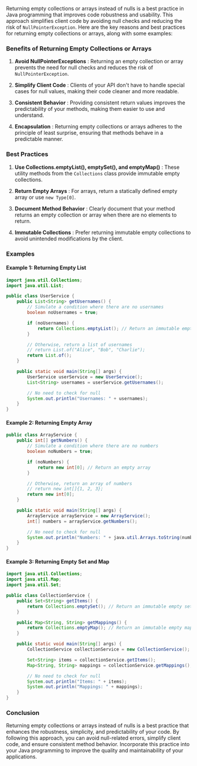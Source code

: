 Returning empty collections or arrays instead of nulls is a best practice in Java programming that improves code robustness and usability. This approach simplifies client code by avoiding null checks and reducing the risk of `NullPointerException`. Here are the key reasons and best practices for returning empty collections or arrays, along with some examples:

### Benefits of Returning Empty Collections or Arrays

1. **Avoid NullPointerExceptions** : Returning an empty collection or array prevents the need for null checks and reduces the risk of `NullPointerException`.

2. **Simplify Client Code** : Clients of your API don't have to handle special cases for null values, making their code cleaner and more readable.

3. **Consistent Behavior** : Providing consistent return values improves the predictability of your methods, making them easier to use and understand.

4. **Encapsulation** : Returning empty collections or arrays adheres to the principle of least surprise, ensuring that methods behave in a predictable manner.

### Best Practices

1. **Use Collections.emptyList(), emptySet(), and emptyMap()** : These utility methods from the `Collections` class provide immutable empty collections.

2. **Return Empty Arrays** : For arrays, return a statically defined empty array or use `new Type[0]`.

3. **Document Method Behavior** : Clearly document that your method returns an empty collection or array when there are no elements to return.

4. **Immutable Collections** : Prefer returning immutable empty collections to avoid unintended modifications by the client.

### Examples

#### Example 1: Returning Empty List

```java
import java.util.Collections;
import java.util.List;

public class UserService {
    public List<String> getUsernames() {
        // Simulate a condition where there are no usernames
        boolean noUsernames = true;

        if (noUsernames) {
            return Collections.emptyList(); // Return an immutable empty list
        }

        // Otherwise, return a list of usernames
        // return List.of("Alice", "Bob", "Charlie");
        return List.of();
    }

    public static void main(String[] args) {
        UserService userService = new UserService();
        List<String> usernames = userService.getUsernames();

        // No need to check for null
        System.out.println("Usernames: " + usernames);
    }
}
```

#### Example 2: Returning Empty Array

```java
public class ArrayService {
    public int[] getNumbers() {
        // Simulate a condition where there are no numbers
        boolean noNumbers = true;

        if (noNumbers) {
            return new int[0]; // Return an empty array
        }

        // Otherwise, return an array of numbers
        // return new int[]{1, 2, 3};
        return new int[0];
    }

    public static void main(String[] args) {
        ArrayService arrayService = new ArrayService();
        int[] numbers = arrayService.getNumbers();

        // No need to check for null
        System.out.println("Numbers: " + java.util.Arrays.toString(numbers));
    }
}
```

#### Example 3: Returning Empty Set and Map

```java
import java.util.Collections;
import java.util.Map;
import java.util.Set;

public class CollectionService {
    public Set<String> getItems() {
        return Collections.emptySet(); // Return an immutable empty set
    }

    public Map<String, String> getMappings() {
        return Collections.emptyMap(); // Return an immutable empty map
    }

    public static void main(String[] args) {
        CollectionService collectionService = new CollectionService();

        Set<String> items = collectionService.getItems();
        Map<String, String> mappings = collectionService.getMappings();

        // No need to check for null
        System.out.println("Items: " + items);
        System.out.println("Mappings: " + mappings);
    }
}
```

### Conclusion

Returning empty collections or arrays instead of nulls is a best practice that enhances the robustness, simplicity, and predictability of your code. By following this approach, you can avoid null-related errors, simplify client code, and ensure consistent method behavior. Incorporate this practice into your Java programming to improve the quality and maintainability of your applications.
